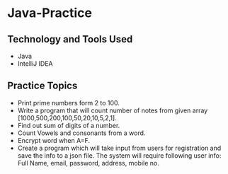 # Java-Practice

## Technology and Tools Used
- Java
- IntelliJ IDEA

## Practice Topics
- Print prime numbers form 2 to 100.
- Write a program that will count number of notes from given array
[1000,500,200,100,50,20,10,5,2,1].
- Find out sum of digits of a number.
- Count Vowels and consonants from a word.
- Encrypt word when A=F.
- Create a program which will take input from users for registration and save the info to a json file. The system will require following user info:
Full Name, email, password, address, mobile no.
